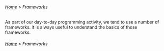 ###### [Home](../../../README.md) > Frameworks

As part of our day-to-day programming activity, we tend to use a number of frameworks. It is always useful to understand
the basics of those frameworks.

###### [Home](../../../README.md) > Frameworks